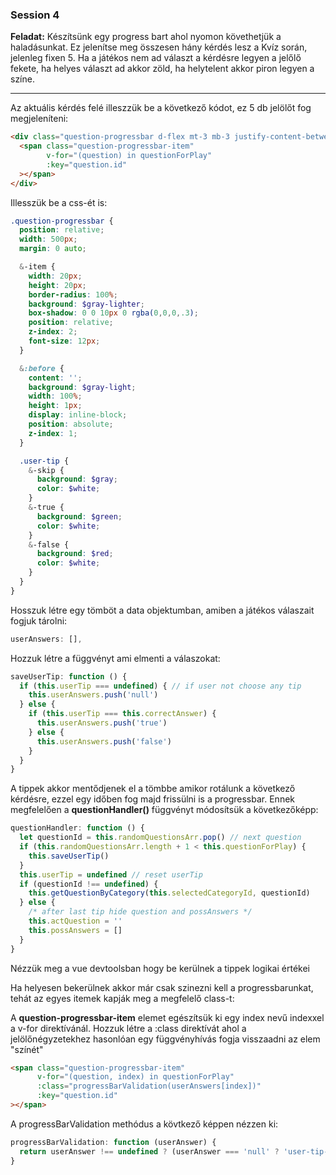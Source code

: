 ### Session 4
<b>Feladat:</b>
Készítsünk egy progress bart ahol nyomon követhetjük a haladásunkat. 
Ez jelenítse meg összesen hány kérdés lesz a Kvíz során, jelenleg fixen 5. 
Ha a játékos nem ad választ a kérdésre legyen a jelőlő fekete, ha helyes választ ad akkor zöld, ha helytelent akkor piron legyen a színe.
<hr>

Az aktuális kérdés felé illeszzük be a következő kódot, ez 5 db jelölőt fog megjeleníteni:

```html
<div class="question-progressbar d-flex mt-3 mb-3 justify-content-between align-items-center">
  <span class="question-progressbar-item"
        v-for="(question) in questionForPlay"
        :key="question.id"
  ></span>
</div>
```
Illesszük be a css-ét is:

```scss
.question-progressbar {
  position: relative;
  width: 500px;
  margin: 0 auto;

  &-item {
    width: 20px;
    height: 20px;
    border-radius: 100%;
    background: $gray-lighter;
    box-shadow: 0 0 10px 0 rgba(0,0,0,.3);
    position: relative;
    z-index: 2;
    font-size: 12px;
  }

  &:before {
    content: '';
    background: $gray-light;
    width: 100%;
    height: 1px;
    display: inline-block;
    position: absolute;
    z-index: 1;
  }

  .user-tip {
    &-skip {
      background: $gray;
      color: $white;
    }
    &-true {
      background: $green;
      color: $white;
    }
    &-false {
      background: $red;
      color: $white;
    }
  }
}
```

Hosszuk létre egy tömböt a data objektumban, amiben a játékos válaszait fogjuk tárolni:

```javascript
userAnswers: [],
```

Hozzuk létre a függvényt ami elmenti a válaszokat:


```javascript
saveUserTip: function () {
  if (this.userTip === undefined) { // if user not choose any tip
    this.userAnswers.push('null')
  } else {
    if (this.userTip === this.correctAnswer) {
      this.userAnswers.push('true')
    } else {
      this.userAnswers.push('false')
    }
  }
}
```

A tippek akkor mentődjenek el a tömbbe amikor rotálunk a következő kérdésre, ezzel egy időben fog majd frissülni is a progressbar.
Ennek megfelelően a <b>questionHandler()</b> függvényt módosítsük a következőképp:

```javascript
questionHandler: function () {
  let questionId = this.randomQuestionsArr.pop() // next question
  if (this.randomQuestionsArr.length + 1 < this.questionForPlay) {
    this.saveUserTip()
  }
  this.userTip = undefined // reset userTip
  if (questionId !== undefined) {
    this.getQuestionByCategory(this.selectedCategoryId, questionId)
  } else {
    /* after last tip hide question and possAnswers */
    this.actQuestion = ''
    this.possAnswers = []
  }
}
```

Nézzük meg a vue devtoolsban hogy be kerülnek a tippek logikai értékei

Ha helyesen bekerülnek akkor már csak szinezni kell a progressbarunkat, tehát az egyes itemek kapják meg a megfelelő class-t:


A <b>question-progressbar-item</b> elemet egészítsük ki egy index nevű indexxel a v-for direktívánál. 
Hozzuk létre a :class direktívát ahol a jelölőnégyzetekhez hasonlóan egy függvényhívás fogja visszaadni az elem "színét"
```html
<span class="question-progressbar-item"
      v-for="(question, index) in questionForPlay"
      :class="progressBarValidation(userAnswers[index])"
      :key="question.id"
></span>
```

A progressBarValidation methódus a kövtkező képpen nézzen ki:

```javascript
progressBarValidation: function (userAnswer) {
  return userAnswer !== undefined ? (userAnswer === 'null' ? 'user-tip-skip' : (userAnswer === 'true' ? 'user-tip-true' : 'user-tip-false')) : ''
}
```
